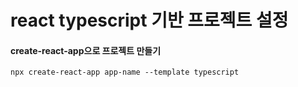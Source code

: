 # react typescript 기반 프로젝트 설정

#### create-react-app으로 프로젝트 만들기

`npx create-react-app app-name --template typescript`